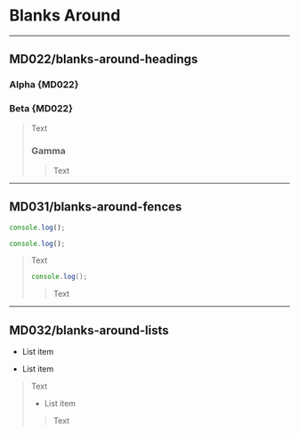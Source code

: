 # Blanks Around

---

## MD022/blanks-around-headings

>
### Alpha {MD022}
> >

<!-- comment -->
### Beta {MD022}
<!-- comments --><!-- comments -->

> Text
>
> ### Gamma
> >
> > Text

---

## MD031/blanks-around-fences

> >
```js
console.log();
```
>

<!-- prettier-ignore -->
```js
console.log();
```
<!-- prettier-ignore -->

> Text
>
> ```js
> console.log();
> ```
> >
> >Text

---

## MD032/blanks-around-lists

>
- List item
>>

  <!--comments--><!--  comments  -->
- List item
<!--comment-->

> Text
>
> - List item
>>
>> Text
